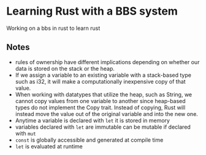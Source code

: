 # Learning Rust with a BBS system
Working on a bbs in rust to learn rust
 

## Notes
- rules of ownership have different implications depending on whether our data is stored on the stack or the heap.
- If we assign a variable to an existing variable with a stack-based type such as i32, it will make a computationally inexpensive copy of that value.
- When working with datatypes that utilize the heap, such as String, we cannot copy values from one variable to another since heap-based types do not implement the Copy trait. Instead of copying, Rust will instead move the value out of the original variable and into the new one.
- Anytime a variable is declared with `let` it is stored in memory
- variables declared with `let` are immutable can be mutable if declared with `mut`
- `const` is globally accessible and generated at compile time
- `let` is evaluated at runtime